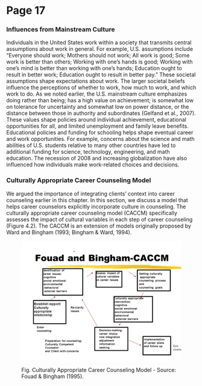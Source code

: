# Page 17

### Influences from Mainstream Culture

Individuals in the United States work within a society that transmits central assumptions about work in general. For example, U.S. assumptions include “Everyone should work; Mothers should not work; All work is good; Some work is better than others; Working with one’s hands is good; Working with one’s mind is better than working with one’s hands; Education ought to result in better work; Education ought to result in better pay.” These societal assumptions shape expectations about work. The larger societal beliefs influence the perceptions of whether to work, how much to work, and which work to do. As we noted earlier, the U.S. mainstream culture emphasizes doing rather than being; has a high value on achievement; is somewhat low on tolerance for uncertainty and somewhat low on power distance, or the distance between those in authority and subordinates (Gelfand et al., 2007). These values shape policies around individual achievement, educational opportunities for all, and limited unemployment and family leave benefits. Educational policies and funding for schooling helps shape eventual career and work opportunities. For example, concerns about the science and math abilities of U.S. students relative to many other countries have led to additional funding for science, technology, engineering, and math education. The recession of 2008 and increasing globalization have also influenced how individuals make work-related choices and decisions.

### Culturally Appropriate Career Counseling Model

We argued the importance of integrating clients’ context into career counseling earlier in this chapter. In this section, we discuss a model that helps career counselors explicitly incorporate culture in counseling. The culturally appropriate career counseling model (CACCM) specifically assesses the impact of cultural variables in each step of career counseling (Figure 4.2). The CACCM is an extension of models originally proposed by Ward and Bingham (1993; Bingham & Ward, 1994).

<figure><img src="../.gitbook/assets/Picture 1.png" alt=""><figcaption><p>Fig. Culturally Appropriate Career Counseling Model - Source: Fouad &#x26; Bingham (1995).</p></figcaption></figure>
